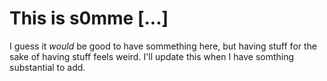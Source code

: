# This is s0mme \[...\]

I guess it *would* be good to have sommething here, 
but having stuff for the sake of having stuff feels weird. 
I'll update this when I have somthing substantial to add.
